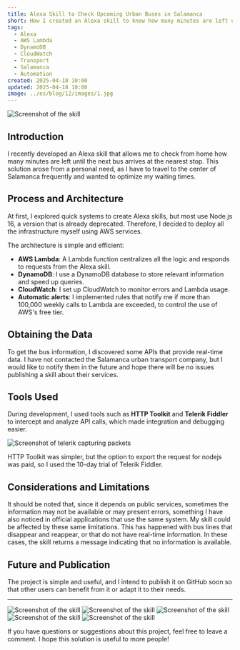 ```yaml
---
title: Alexa Skill to Check Upcoming Urban Buses in Salamanca
short: How I created an Alexa skill to know how many minutes are left until the next bus arrives at my nearest stop
tags:
  - Alexa
  - AWS Lambda
  - DynamoDB
  - CloudWatch
  - Transport
  - Salamanca
  - Automation
created: 2025-04-18 10:00
updated: 2025-04-18 10:00
image: ../es/blog/12/images/1.jpg
---
```


![Screenshot of the skill](../es/blog/12/images/1.jpg)

## Introduction

I recently developed an Alexa skill that allows me to check from home how many minutes are left until the next bus arrives at the nearest stop. This solution arose from a personal need, as I have to travel to the center of Salamanca frequently and wanted to optimize my waiting times.

## Process and Architecture

At first, I explored quick systems to create Alexa skills, but most use Node.js 16, a version that is already deprecated. Therefore, I decided to deploy all the infrastructure myself using AWS services.

The architecture is simple and efficient:

- **AWS Lambda**: A Lambda function centralizes all the logic and responds to requests from the Alexa skill.
- **DynamoDB**: I use a DynamoDB database to store relevant information and speed up queries.
- **CloudWatch**: I set up CloudWatch to monitor errors and Lambda usage.
- **Automatic alerts**: I implemented rules that notify me if more than 100,000 weekly calls to Lambda are exceeded, to control the use of AWS's free tier.

## Obtaining the Data

To get the bus information, I discovered some APIs that provide real-time data. I have not contacted the Salamanca urban transport company, but I would like to notify them in the future and hope there will be no issues publishing a skill about their services.

## Tools Used

During development, I used tools such as **HTTP Toolkit** and **Telerik Fiddler** to intercept and analyze API calls, which made integration and debugging easier.

![Screenshot of telerik capturing packets](../es/blog/12/images/telerik.png)

HTTP Toolkit was simpler, but the option to export the request for nodejs was paid, so I used the 10-day trial of Telerik Fiddler.

## Considerations and Limitations

It should be noted that, since it depends on public services, sometimes the information may not be available or may present errors, something I have also noticed in official applications that use the same system. My skill could be affected by these same limitations.
This has happened with bus lines that disappear and reappear, or that do not have real-time information. In these cases, the skill returns a message indicating that no information is available.

## Future and Publication

The project is simple and useful, and I intend to publish it on GitHub soon so that other users can benefit from it or adapt it to their needs.

---

![Screenshot of the skill](../es/blog/12/images/2.jpg)
![Screenshot of the skill](../es/blog/12/images/3.jpg)
![Screenshot of the skill](../es/blog/12/images/4.jpg)
![Screenshot of the skill](../es/blog/12/images/5.jpg)
![Screenshot of the skill](../es/blog/12/images/6.jpg)

If you have questions or suggestions about this project, feel free to leave a comment. I hope this solution is useful to more people!


